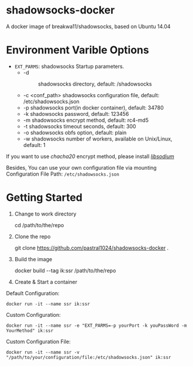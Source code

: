 # shadowsocks-docker
A docker image of breakwa11/shadowsocks, based on Ubuntu 14.04

# Environment Varible Options
+ `EXT_PARMS`: shadowsocks Startup parameters.
  + -d <dir>           shadowsocks directory, default: /shadowsocks
  + -c <conf_path>      shadowsocks configuration file, default: /etc/shadowsocks.json
  + -p <port>           shadowsocks port(in docker container), default: 34780
  + -k <password>       shadowsocks password, default: 123456
  + -m <method>         shadowsocks encrypt method, default: rc4-md5
  + -t <timeout>        shadowsocks timeout seconds, default: 300
  + -o <obfs>           shadowsocks obfs option, default: plain
  + -w <workers>        shadowsocks number of workers, available on Unix/Linux, default: 1

If you want to use *chacha20* encrypt method, please install [*libsodium*](https://download.libsodium.org/libsodium/releases/)

Besides, You can use your own configuration file via mounting
Configuration File Path: `/etc/shadowsocks.json`

# Getting Started

1. Change to work directory

    cd /path/to/the/repo

2. Clone the repo

    git clone https://github.com/pastral1024/shadowsocks-docker .

3. Build the image

    docker build --tag ik:ssr /path/to/the/repo

4. Create & Start a container

Default Configuration:

    docker run -it --name ssr ik:ssr

Custom Configuration:

    docker run -it --name ssr -e "EXT_PARMS=-p yourPort -k youPassWord -m YourMethod" ik:ssr

Custom Configuration File:

    docker run -it --name ssr -v "/path/to/your/configuration/file:/etc/shadowsocks.json" ik:ssr
